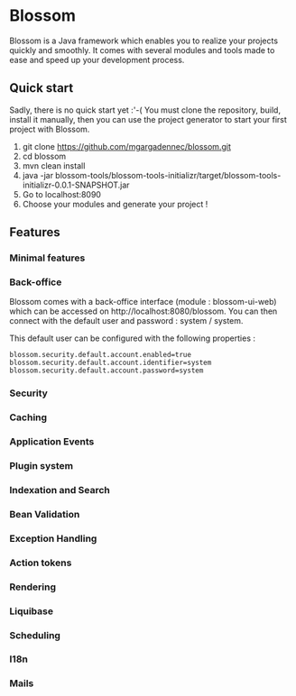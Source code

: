 # Blossom

Blossom is a Java framework which enables you to realize your projects quickly and smoothly.
It comes with several modules and tools made to ease and speed up your development process.

## Quick start

Sadly, there is no quick start yet :'-(
You must clone the repository, build, install it manually, then you can use the project generator to start your first project with Blossom.

1. git clone https://github.com/mgargadennec/blossom.git
2. cd blossom
3. mvn clean install
4. java -jar blossom-tools/blossom-tools-initializr/target/blossom-tools-initializr-0.0.1-SNAPSHOT.jar
5. Go to localhost:8090
6. Choose your modules and generate your project !


## Features

### Minimal features

### Back-office
Blossom comes with a back-office interface (module : blossom-ui-web) which can be accessed on http://localhost:8080/blossom.
You can then connect with the default user and password : system / system.

This default user can be configured with the following properties :

    blossom.security.default.account.enabled=true
    blossom.security.default.account.identifier=system
    blossom.security.default.account.password=system

### Security

### Caching

### Application Events

### Plugin system

### Indexation and Search

### Bean Validation

### Exception Handling

### Action tokens

### Rendering

### Liquibase

### Scheduling

### I18n

### Mails


